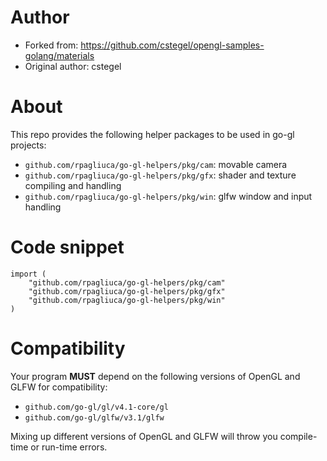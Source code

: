 # Author
* Forked from: https://github.com/cstegel/opengl-samples-golang/materials
* Original author: cstegel

# About
This repo provides the following helper packages to be used in go-gl projects:
* `github.com/rpagliuca/go-gl-helpers/pkg/cam`: movable camera
* `github.com/rpagliuca/go-gl-helpers/pkg/gfx`: shader and texture compiling and handling
* `github.com/rpagliuca/go-gl-helpers/pkg/win`: glfw window and input handling

# Code snippet
```
import (
    "github.com/rpagliuca/go-gl-helpers/pkg/cam"
    "github.com/rpagliuca/go-gl-helpers/pkg/gfx"
    "github.com/rpagliuca/go-gl-helpers/pkg/win"
)
```

# Compatibility

Your program **MUST** depend on the following versions of OpenGL and GLFW for compatibility:
* `github.com/go-gl/gl/v4.1-core/gl`
* `github.com/go-gl/glfw/v3.1/glfw`

Mixing up different versions of OpenGL and GLFW will throw you compile-time or run-time errors.

